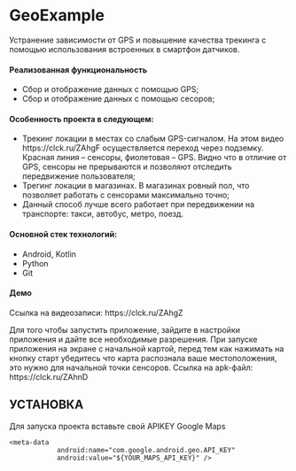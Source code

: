 # GeoExample

Устранение зависимости от GPS и повышение качества трекинга с помощью использования встроенных в смартфон датчиков.

<h4>Реализованная функциональность</h4>
<ul>
    <li>Сбор и отображение данных с помощью GPS;</li>
    <li>Сбор и отображение данных с помощью сесоров;</li>
</ul> 
<h4>Особенность проекта в следующем:</h4>
<ul>
 <li>Трекинг локации в местах со слабым GPS-сигналом. На этом видео https://clck.ru/ZAhgF осуществляется переход через подземку. Красная линия – сенсоры, фиолетовая – GPS. Видно что в отличие от GPS, сенсоры не прерываются и позволяют отследить передвижение пользователя;</li>
 <li>Трегинг локации в магазинах. В магазинах ровный пол, что позволяет работать с сенсорами максимально точно;</li>
 <li>Данный способ лучше всего работает при передвижении на транспорте: такси, автобус, метро, поезд.</li>  
</ul>
<h4>Основной стек технологий:</h4>
<ul>
  <li>Android, Kotlin</li>
  <li>Python</li>
	<li>Git</li>
</ul>

<h4>Демо</h4>
<p>Ссылка на видеозаписи: https://clck.ru/ZAhgZ </p>
<p>Для того чтобы запустить приложение, зайдите в настройки приложения и дайте все необходимые разрешения. При запуске приложения на экране с начальной картой, перед тем как нажимать на кнопку старт убедитесь что карта распознала ваше местоположения, это нужно для начальной точки сенсоров. Ссылка на apk-файл: https://clck.ru/ZAhnD</p>

УСТАНОВКА
------------
Для запуска проекта вставьте свой APIKEY Google Maps
~~~
<meta-data
            android:name="com.google.android.geo.API_KEY"
            android:value="${YOUR_MAPS_API_KEY}" />
~~~

